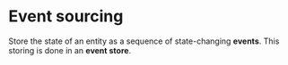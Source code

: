 # Event sourcing

Store the state of an entity as a sequence of state-changing **events**. This storing is done in an **event store**.
